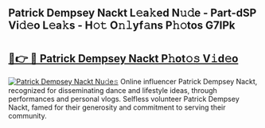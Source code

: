 ## Patrick Dempsey Nackt L𝚎a𝚔ed N𝚞𝚍e - Part-dSP Vi𝚍𝚎o L𝚎a𝚔s - H𝚘𝚝 O𝚗𝚕yf𝚊ns P𝚑𝚘tos G7IPk

# <h2><a href="http://kf86o0g.oniu.top/?m=Patrick+Dempsey+Nackt">🔗👉 🔴 Patrick Dempsey Nackt P𝚑ot𝚘𝚜 V𝚒d𝚎o</a></h2>

[![Patrick Dempsey Nackt Nu𝚍e𝚜](https://i.imgur.com/0qMVB7G.gif)](http://kf86o0g.oniu.top/?m=Patrick+Dempsey+Nackt)
Online influencer Patrick Dempsey Nackt, recognized for disseminating dance and lifestyle ideas, through performances and personal vlogs. Selfless volunteer Patrick Dempsey Nackt, famed for their generosity and commitment to serving their community.  
